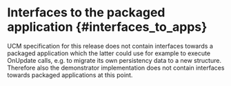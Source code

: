 Interfaces to the packaged application {#interfaces_to_apps}
==================================

UCM specification for this release does not contain interfaces towards a
packaged application which the latter could use for example to execute
OnUpdate calls, e.g. to migrate its own persistency data to a new structure.
Therefore also the demonstrator implementation does not contain interfaces
towards packaged applications at this point.
